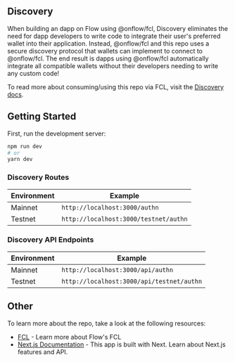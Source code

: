 ## Discovery

When building an dapp on Flow using @onflow/fcl, Discovery eliminates the need for dapp developers to write code to integrate their user's preferred wallet into their application. Instead, @onflow/fcl and this repo uses a secure discovery protocol that wallets can implement to connect to @onflow/fcl. The end result is dapps using @onflow/fcl automatically integrate all compatible wallets without their developers needing to write any custom code!

To read more about consuming/using this repo via FCL, visit the [Discovery docs](https://docs.onflow.org/fcl/reference/api/#discovery).

## Getting Started

First, run the development server:

```bash
npm run dev
# or
yarn dev
```

### Discovery Routes

| Environment    | Example                                   |
| -------------- | ----------------------------------------- |
| Mainnet        | `http://localhost:3000/authn`             |
| Testnet        | `http://localhost:3000/testnet/authn`     |

### Discovery API Endpoints

| Environment    | Example                                   |
| -------------- | ----------------------------------------- |
| Mainnet        | `http://localhost:3000/api/authn`         |
| Testnet        | `http://localhost:3000/api/testnet/authn` |

## Other

To learn more about the repo, take a look at the following resources:

- [FCL](https://docs.onflow.org/fcl/) - Learn more about Flow's FCL
- [Next.js Documentation](https://nextjs.org/docs) - This app is built with Next. Learn about Next.js features and API.

